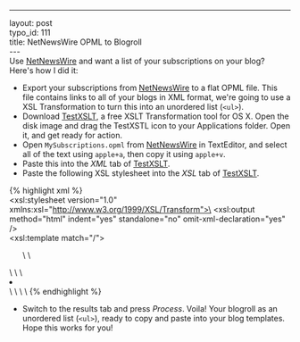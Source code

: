 ------------------------------------------------------------------------

layout: post\
typo\_id: 111\
title: NetNewsWire OPML to Blogroll\
---\
Use [NetNewsWire](http://ranchero.com/netnewswire/) and want a list of
your subscriptions on your blog? Here's how I did it:

-   Export your subscriptions from
    [NetNewsWire](http://ranchero.com/netnewswire/) to a flat OPML file.
    This file contains links to all of your blogs in XML format, we're
    going to use a XSL Transformation to turn this into an unordered
    list (`<ul>`).
-   Download
    [TestXSLT](http://www.entropy.ch/software/macosx/#testxslt), a free
    XSLT Transformation tool for OS X. Open the disk image and drag the
    TestXSTL icon to your Applications folder. Open it, and get ready
    for action.
-   Open `MySubscriptions.opml` from
    [NetNewsWire](http://ranchero.com/netnewswire/) in TextEditor, and
    select all of the text using `apple+a`, then copy it using
    `apple+v`.
-   Paste this into the *XML* tab of
    [TestXSLT](http://www.entropy.ch/software/macosx/#testxslt).
-   Paste the following XSL stylesheet into the *XSL* tab of
    [TestXSLT](http://www.entropy.ch/software/macosx/#testxslt).

{% highlight xml %}\
<xsl:stylesheet version="1.0" xmlns:xsl="http://www.w3.org/1999/XSL/Transform">\
<xsl:output method="html" indent="yes" standalone="no" omit-xml-declaration="yes" />\
<xsl:template match="/">

<ul>
<xsl:apply-templates select="//outline" >\
<xsl:sort select="@title" data-type="text" />\
</xsl:apply-templates>

</ul>
</xsl:template>\
<xsl:template match="outline">\
<xsl:choose>\
<xsl:when test="@type='rss'">

<li>
<a href="{@htmlUrl}"><xsl:value-of select="@title" /></a>

</li>
</xsl:when>\
</xsl:choose>\
</xsl:template>\
</xsl:stylesheet>\
{% endhighlight %}

-   Switch to the results tab and press *Process*. Voila! Your blogroll
    as an unordered list (`<ul>`), ready to copy and paste into your
    blog templates. Hope this works for you!

